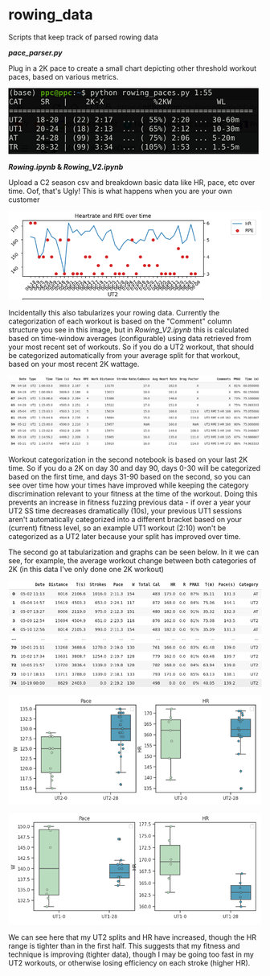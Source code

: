 # rowing_data
Scripts that keep track of parsed rowing data

**_pace_parser.py_**

Plug in a 2K pace to create a small chart depicting other threshold workout paces, based on various metrics.

![image](/pictures/pp.png)

**_Rowing.ipynb_ & _Rowing_V2.ipynb_**

Upload a C2 season csv and breakdown basic data like HR, pace, etc over time. Oof, that's Ugly! This is what happens when you are your own customer

![image](/pictures/row_data.png)

Incidentally this also tabularizes your rowing data. Currently the categorization of each workout is based on the "Comment" column structure you see in this image, but in _Rowing_V2.ipynb_ this is calculated based on time-window averages (configurable) using data retrieved from your most recent set of workouts. So if you do a UT2 workout, that should be categorized automatically from your average split for that workout, based on your most recent 2K wattage.

![image](/pictures/table.png)

Workout categorization in the second notebook is based on your last 2K time. So if you do a 2K on day 30 and day 90, days 0-30 will be categorized based on the first time, and days 31-90 based on the second, so you can see over time how your times have improved while keeping the category discrimination relevant to your fitness at the time of the workout. Doing this prevents an increase in fitness fuzzing previous data - if over a year your UT2 SS time decreases dramatically (10s), your previous UT1 sessions aren't automatically categorized into a different bracket based on your (current) fitness level, so an example UT1 workout (2:10) won't be categorized as a UT2 later because your split has improved over time.

The second go at tabularization and graphs can be seen below. In it we can see, for example, the average workout change between both categories of 2K (in this data I've only done one 2K workout)

![image](/pictures/T2.png)

![image](/pictures/R2.png)

![image](/pictures/R3.png)

We can see here that my UT2 splits and HR have increased, though the HR range is tighter than in the first half. This suggests that my fitness and technique is improving (tighter data), though I may be going too fast in my UT2 workouts, or otherwise losing efficiency on each stroke (higher HR).
